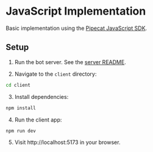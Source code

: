 # JavaScript Implementation

Basic implementation using the [Pipecat JavaScript SDK](https://docs.pipecat.ai/client/js/introduction).

## Setup

1. Run the bot server. See the [server README](../README).

2. Navigate to the `client` directory:

```bash
cd client
```

3. Install dependencies:

```bash
npm install
```

4. Run the client app:

```
npm run dev
```

5. Visit http://localhost:5173 in your browser.
